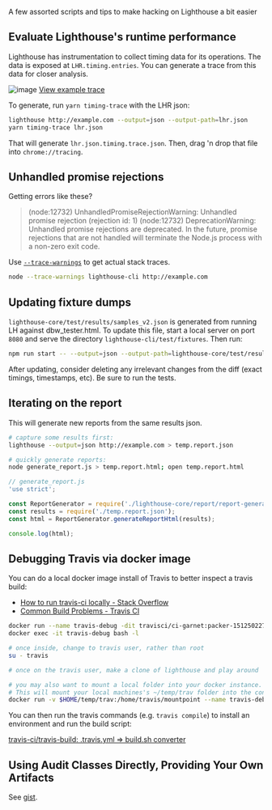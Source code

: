 A few assorted scripts and tips to make hacking on Lighthouse a bit easier

## Evaluate Lighthouse's runtime performance

Lighthouse has instrumentation to collect timing data for its operations. The data is exposed at `LHR.timing.entries`.  You can generate a trace from this data for closer analysis.

![image](https://user-images.githubusercontent.com/39191/47525915-3c477000-d853-11e8-90a2-27036f93e682.png)
[View example trace](https://ahead-daughter.surge.sh/paulirish.json.timing.trace.html)

To generate, run `yarn timing-trace` with the LHR json:
```sh
lighthouse http://example.com --output=json --output-path=lhr.json
yarn timing-trace lhr.json
```

That will generate `lhr.json.timing.trace.json`. Then, drag 'n drop that file into `chrome://tracing`.

## Unhandled promise rejections

Getting errors like these?

> (node:12732) UnhandledPromiseRejectionWarning: Unhandled promise rejection (rejection id: 1)
> (node:12732) DeprecationWarning: Unhandled promise rejections are deprecated. In the future, promise rejections that are not handled will terminate the Node.js process with a non-zero exit code.

Use [`--trace-warnings`](https://medium.com/@jasnell/introducing-process-warnings-in-node-v6-3096700537ee) to get actual stack traces.

```sh
node --trace-warnings lighthouse-cli http://example.com
```

## Updating fixture dumps

`lighthouse-core/test/results/samples_v2.json` is generated from running LH against
dbw_tester.html. To update this file, start a local server on port `8080` and serve the directory `lighthouse-cli/test/fixtures`. Then run:

```sh
npm run start -- --output=json --output-path=lighthouse-core/test/results/sample_v2.json http://localhost:8080/dobetterweb/dbw_tester.html
```

After updating, consider deleting any irrelevant changes from the diff (exact timings, timestamps, etc). Be sure to run the tests.

## Iterating on the report

This will generate new reports from the same results json.

```sh
# capture some results first:
lighthouse --output=json http://example.com > temp.report.json

# quickly generate reports:
node generate_report.js > temp.report.html; open temp.report.html
```
```js
// generate_report.js
'use strict';

const ReportGenerator = require('./lighthouse-core/report/report-generator');
const results = require('./temp.report.json');
const html = ReportGenerator.generateReportHtml(results);

console.log(html);
```

## Debugging Travis via docker image

You can do a local docker image install of Travis to better inspect a travis build:

* [How to run travis-ci locally - Stack Overflow](https://stackoverflow.com/questions/21053657/how-to-run-travis-ci-locally)
* [Common Build Problems - Travis CI](https://docs.travis-ci.com/user/common-build-problems/#Troubleshooting-Locally-in-a-Docker-Image)

```sh
docker run --name travis-debug -dit travisci/ci-garnet:packer-1512502276-986baf0 /sbin/init
docker exec -it travis-debug bash -l

# once inside, change to travis user, rather than root
su - travis

# once on the travis user, make a clone of lighthouse and play around
```

```sh
# you may also want to mount a local folder into your docker instance.
# This will mount your local machines's ~/temp/trav folder into the container's /home/travis/mountpoint folder
docker run -v $HOME/temp/trav:/home/travis/mountpoint --name travis-debug -dit travisci/ci-garnet:packer-1496954857 /sbin/init

```

You can then run the travis commands (e.g. `travis compile`) to install an environment and run the build script:

[travis-ci/travis-build: .travis.yml =&gt; build.sh converter](https://github.com/travis-ci/travis-build#invocation)

## Using Audit Classes Directly, Providing Your Own Artifacts

See [gist](https://gist.github.com/connorjclark/d4555ad90ae5b5ecf793ad2d46ca52db).
